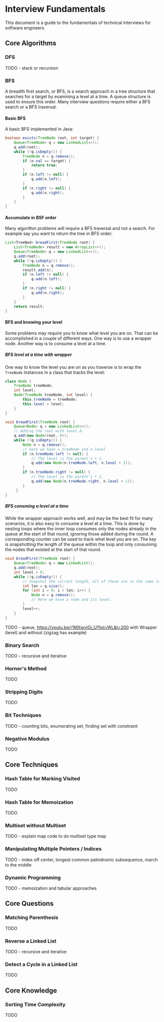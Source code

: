 # Interview Fundamentals

This document is a guide to the fundamentals of technical interviews for
software engineers.

## Core Algorithms

### DFS

TODO - stack or recursion

### BFS

A breadth first search, or BFS, is a search approach in a tree structure that
searches for a target by examining a level at a time. A queue structure is
used to ensure this order. Many interview questions require either a BFS
search or a BFS traversal.

#### Basic BFS

A basic BFS implemented in Java:

```java
boolean exists(TreeNode root, int target) {
    Queue<TreeNode> q = new LinkedList<>();
    q.add(root);
    while (!q.isEmpty()) {
        TreeNode n = q.remove();
        if (n.val == target) {
            return true;
        }
        if (n.left != null) {
            q.add(n.left);
        }
        if (n.right != null) {
            q.add(n.right);
        }
    }
}
```

#### Accumulate in BSF order

Many algorithm problems will require a BFS traversal and not a search. For
example say you want to return the tree in BFS order:

```java
List<TreeNod> breadFirst(TreeNode root) {
    List<TreeNode> result = new ArrayList<>();
    Queue<TreeNode> q = new LinkedList<>();
    q.add(root);
    while (!q.isEmpty()) {
        TreeNode n = q.remove();
        result.add(n);
        if (n.left != null) {
            q.add(n.left);
        }
        if (n.right != null) {
            q.add(n.right);
        }
    }
    return result;
}
```

#### BFS and knowing your level

Some problems may require you to know what level you are on. That can be
accomplished in a couple of different ways. One way is to use a wrapper node.
Another way is to consume a level at a time.

##### BFS level at a time with wrapper

One way to know the level you are on as you traverse is to wrap the `TreeNode`
instances in a class that tracks the level:

```java
class Node {
    TreeNode treeNode;
    int level;
    Node(TreeNode treeNode, int level) {
        this.treeNode = treeNode;
        this.level = level;
    }
}

void breadFirst(TreeNode root) {
    Queue<Node> q = new LinkedList<>();
    // Adding the root with level 0.
    q.add(new Node(root, 0));
    while (!q.isEmpty()) {
        Node n = q.remove();
        // here we have n.treeNode and n.level
        if (n.treeNode.left != null) {
            // The level is the parent's + 1.
            q.add(new Node(n.treeNode.left, n.level + 1));
        }
        if (n.treeNode.right != null) {
            // The level is the parent's + 1.
            q.add(new Node(n.treeNode.right, n.level + 1));
        }
     }
}
```

##### BFS consming a level at a time

While the wrapper approach works well, and may be the best fit for many
scenarios, it is also easy to consume a level at a time. This is done by
nesting loops where the inner loop consumes only the nodes already in the
queue at the start of that round, ignoring those added during the round.
A corresponding counter can be used to track what level you are on. The key is
snapshotting the length of the queue within the loop and only consuming the
nodes that existed at the start of that round.

```java
void breadFirst(TreeNode root) {
    Queue<TreeNode> q = new LinkedList();
    q.add(root);
    int level = 0;
    while (!q.isEmpty()) {
        // Snapshot the current length, all of these are in the same level.
        int len = q.size();
        for (int i = 0; i < len; i++) {
            Node n = q.remove();
            // Here we have a node and its level.
        }
        level++;
    }
}
```

TODO - queue, https://youtu.be/r1MXwyiGi_U?list=WL&t=200
with Wrapper (level) and without (zigzag has example)

### Binary Search

TODO - recursive and iterative

### Horner's Method

TODO

### Stripping Digits

TODO

### Bit Techniques

TODO - counting bits, enumerating set, finding set with constraint

### Negative Modulus

TODO

## Core Techniques

### Hash Table for Marking Visited

TODO

### Hash Table for Memoization

TODO

### Multiset without Multiset

TODO - explain map code to do multiset type map

### Manipulating Multiple Pointers / Indices

TODO - index off center, longest common palindromic subsequence, march to the middle

### Dynamic Programming

TODO - memoization and tabular approaches

## Core Questions

### Matching Parenthesis

TODO

### Reverse a Linked List

TODO - recursive and iterative

### Detect a Cycle in a Linked List

TODO

## Core Knowledge

### Sorting Time Complexity

TODO
